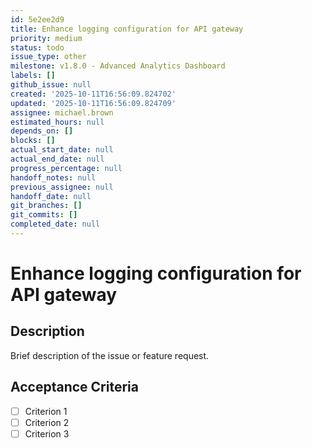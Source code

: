 ```yaml
---
id: 5e2ee2d9
title: Enhance logging configuration for API gateway
priority: medium
status: todo
issue_type: other
milestone: v1.8.0 - Advanced Analytics Dashboard
labels: []
github_issue: null
created: '2025-10-11T16:56:09.824702'
updated: '2025-10-11T16:56:09.824709'
assignee: michael.brown
estimated_hours: null
depends_on: []
blocks: []
actual_start_date: null
actual_end_date: null
progress_percentage: null
handoff_notes: null
previous_assignee: null
handoff_date: null
git_branches: []
git_commits: []
completed_date: null
---
```


# Enhance logging configuration for API gateway

## Description

Brief description of the issue or feature request.

## Acceptance Criteria

- [ ] Criterion 1
- [ ] Criterion 2
- [ ] Criterion 3